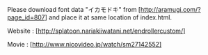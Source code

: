 Please download font data "イカモドキ" from [http://aramugi.com/?page_id=807] and place it at same location of index.html.

Website : [http://splatoon.nariakiiwatani.net/endrollercustom/]

Movie : [http://www.nicovideo.jp/watch/sm27142552]
